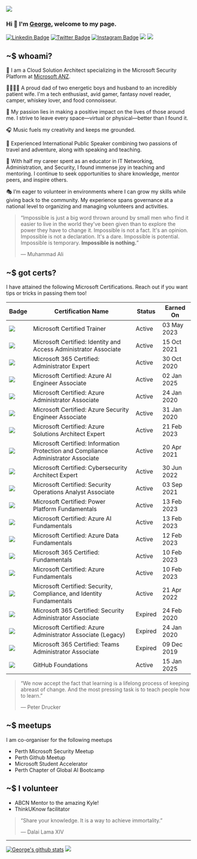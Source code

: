 ![](https://github.com/anothergeorgecoldham/anothergeorgecoldham/blob/main/images/header.jpg)
### Hi :beers: I'm [George](https://github.com/anothergeorgecoldham), welcome to my page.

[![Linkedin Badge](https://img.shields.io/badge/-LinkedIn-0e76a8?style=flat-square&logo=Linkedin&logoColor=white)](https://linkedin.com/in/georgecoldham)
[![Twitter Badge](https://img.shields.io/badge/-Twitter-00acee?style=flat-square&logo=Twitter&logoColor=white)](https://twitter.com/georgecoldham)
[![Instagram Badge](https://img.shields.io/badge/-Instagram-e4405f?style=flat-square&logo=Instagram&logoColor=white)](https://instagram.com/gcoldham/)
![](https://img.shields.io/github/last-commit/anothergeorgecoldham/anothergeorgecoldham?&style=flat-square)
![](https://img.shields.io/github/followers/anothergeorgecoldham?label=Follow&style=flat-square)

## ~$ whoami?
:office: I am a Cloud Solution Architect specializing in the Microsoft Security Platform at [Microsoft ANZ](https://www.microsoft.com).

:family_man_woman_boy_boy: A proud dad of two energetic boys and husband to an incredibly patient wife. I'm a tech enthusiast, avid gamer, fantasy novel reader, camper, whiskey lover, and food connoisseur.

:yellow_heart: My passion lies in making a positive impact on the lives of those around me. I strive to leave every space—virtual or physical—better than I found it.

:headphones: Music fuels my creativity and keeps me grounded.

:loudspeaker: Experienced International Public Speaker combining two passions of travel and adventure, along with speaking and teaching.

:pray: With half my career spent as an educator in IT Networking, Administration, and Security, I found immense joy in teaching and mentoring. I continue to seek opportunities to share knowledge, mentor peers, and inspire others.

:performing_arts: I’m eager to volunteer in environments where I can grow my skills while giving back to the community. My experience spans governance at a national level to organizing and managing volunteers and activities.

>“Impossible is just a big word thrown around by small men who find it easier to live in the world they've been given than to explore the power they have to change it. Impossible is not a fact. It's an opinion. Impossible is not a declaration. It's a dare. Impossible is potential. Impossible is temporary. **Impossible is nothing.**”
>
>― Muhammad Ali

## ~$ got certs?

I have attained the following Microsoft Certifications.  Reach out if you want tips or tricks in passing them too!

| **Badge** | **Certification Name**                                                                 | **Status**   | **Earned On**       |
|-----------|-----------------------------------------------------------------------------------|----------|-----------------|
| ![](images/microsoft-certified-general-badge.svg) | Microsoft Certified Trainer                                                                           | Active   | 03 May 2023      |
| ![](images/microsoft-certified-associate-badge.svg) | Microsoft Certified: Identity and Access Administrator Associate                 | Active   | 15 Oct 2021 |
| ![](images/microsoft-certified-expert-badge.svg) | Microsoft 365 Certified: Administrator Expert                                    | Active   | 30 Oct 2020 |
| ![](images/microsoft-certified-associate-badge.svg) | Microsoft Certified: Azure AI Engineer Associate                                 | Active   | 02 Jan 2025  |
| ![](images/microsoft-certified-associate-badge.svg) | Microsoft Certified: Azure Administrator Associate                               | Active   | 24 Jan 2020 |
| ![](images/microsoft-certified-associate-badge.svg) | Microsoft Certified: Azure Security Engineer Associate                           | Active   | 31 Jan 2020 |
| ![](images/microsoft-certified-expert-badge.svg) | Microsoft Certified: Azure Solutions Architect Expert                            | Active   | 21 Feb 2023 |
| ![](images/microsoft-certified-associate-badge.svg) | Microsoft Certified: Information Protection and Compliance Administrator Associate| Active   | 20 Apr 2021   |
| ![](images/microsoft-certified-expert-badge.svg) | Microsoft Certified: Cybersecurity Architect Expert                              | Active   | 30 Jun 2022    |
| ![](images/microsoft-certified-associate-badge.svg) | Microsoft Certified: Security Operations Analyst Associate                       | Active   | 03 Sep 2021|
| ![](images/microsoft-certified-fundamentals-badge.svg) | Microsoft Certified: Power Platform Fundamentals                                 | Active   | 13 Feb 2023|
| ![](images/microsoft-certified-fundamentals-badge.svg) | Microsoft Certified: Azure AI Fundamentals                                       | Active   | 13 Feb 2023|
| ![](images/microsoft-certified-fundamentals-badge.svg) | Microsoft Certified: Azure Data Fundamentals                                     | Active   | 12 Feb 2023|
| ![](images/microsoft-certified-fundamentals-badge.svg) | Microsoft 365 Certified: Fundamentals                                            | Active   | 10 Feb 2023|
| ![](images/microsoft-certified-fundamentals-badge.svg) | Microsoft Certified: Azure Fundamentals                                          | Active   | 10 Feb 2023|
| ![](images/microsoft-certified-fundamentals-badge.svg) | Microsoft Certified: Security, Compliance, and Identity Fundamentals             | Active   | 21 Apr 2022   |
| ![](images/microsoft-certified-associate-badge.svg) | Microsoft 365 Certified: Security Administrator Associate                        | Expired  | 24 Feb 2020|
| ![](images/microsoft-certified-associate-badge.svg) | Microsoft Certified: Azure Administrator Associate (Legacy)                      | Expired  | 24 Jan 2020 |
| ![](images/microsoft-certified-associate-badge.svg) | Microsoft 365 Certified: Teams Administrator Associate                           | Expired  | 09 Dec 2019 |
| ![](images/github-foundations.png) | GitHub Foundations                          | Active  | 15 Jan 2025 |

>“We now accept the fact that learning is a lifelong process of keeping abreast of change. And the most pressing task is to teach people how to learn.”
>
>― Peter Drucker

## ~$ meetups

I am co-organiser for the following meetups

- Perth Microsoft Security Meetup
- Perth Github Meetup
- Microsoft Student Accelerator
- Perth Chapter of Global AI Bootcamp

## ~$ I volunteer

- ABCN Mentor to the amazing Kyle!
- ThinkUKnow facilitator


>“Share your knowledge. It is a way to achieve immortality.” 
>
>― Dalai Lama XIV

--- 
[![George's github stats](https://github-readme-stats.vercel.app/api?username=anothergeorgecoldham&show_icons=true&theme=default&disable_animations=false)](https://github.com/anuraghazra/github-readme-stats)
     ![](https://github.com/anothergeorgecoldham/anothergeorgecoldham/blob/main/images/1608323561.gif)
